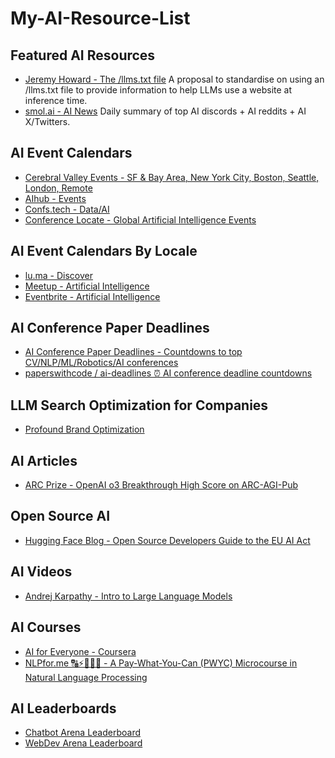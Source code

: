 # My-AI-Resource-List


## Featured AI Resources
- [Jeremy Howard - The /llms.txt file](https://llmstxt.org/)
A proposal to standardise on using an /llms.txt file to provide information to help LLMs use a website at inference time.
- [smol.ai - AI News](https://buttondown.com/ainews)
Daily summary of top AI discords + AI reddits + AI X/Twitters.


## AI Event Calendars
- [Cerebral Valley Events - SF & Bay Area, New York City, Boston, Seattle, London, Remote](https://cerebralvalley.ai/events)
- [AIhub - Events](https://aihub.org/events/)
- [Confs.tech - Data/AI](https://confs.tech/?online=hybrid&topics=data)
- [Conference Locate - Global Artificial Intelligence Events](https://www.clocate.com/conferences-on+artificial-intelligence-ai/c3UtMTQ4/)


## AI Event Calendars By Locale
- [lu.ma - Discover](https://lu.ma/discover)
- [Meetup - Artificial Intelligence](https://www.meetup.com/find/?source=EVENTS&keywords=artificial%20intelligence&location=us--ca--San%20Francisco)
- [Eventbrite - Artificial Intelligence](https://www.eventbrite.com/d/ca--san-francisco/artificial-intelligence/)


## AI Conference Paper Deadlines
- [AI Conference Paper Deadlines - Countdowns to top CV/NLP/ML/Robotics/AI conferences](https://aideadlin.es/?sub=ML,CV,CG,NLP,RO,SP,DM,AP,KR,HCI)
- [paperswithcode / ai-deadlines ⏰ AI conference deadline countdowns](https://github.com/paperswithcode/ai-deadlines)


## LLM Search Optimization for Companies
- [Profound Brand Optimization](https://www.tryprofound.com)
  

## AI Articles
- [ARC Prize - OpenAI o3 Breakthrough High Score on ARC-AGI-Pub](https://arcprize.org/blog/oai-o3-pub-breakthrough)


## Open Source AI
- [Hugging Face Blog - Open Source Developers Guide to the EU AI Act](https://huggingface.co/blog/eu-ai-act-for-oss-developers)


## AI Videos
- [Andrej Karpathy - Intro to Large Language Models](https://www.youtube.com/watch?v=zjkBMFhNj_g)


## AI Courses
- [AI for Everyone - Coursera](https://www.coursera.org/learn/ai-for-everyone)
- [NLPfor.me 🔠⚡🤖🧠😃 - A Pay-What-You-Can (PWYC) Microcourse in Natural Language Processing](https://github.com/nlpfromscratch/nlpfor.me)


## AI Leaderboards
- [Chatbot Arena Leaderboard](https://huggingface.co/spaces/lmsys/chatbot-arena-leaderboard)
- [WebDev Arena Leaderboard](https://web.lmarena.ai/leaderboard)





